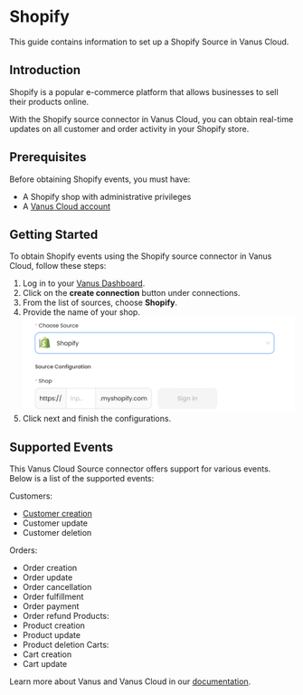 # Shopify

This guide contains information to set up a Shopify Source in Vanus Cloud.

## Introduction

Shopify is a popular e-commerce platform that allows businesses to sell their products online. 

With the Shopify source connector in Vanus Cloud, you can obtain real-time updates on all customer and order activity in your Shopify store.

## Prerequisites

Before obtaining Shopify events, you must have:

- A Shopify shop with administrative privileges
- A [Vanus Cloud account](https://cloud.vanus.ai)

## Getting Started

To obtain Shopify events using the Shopify source connector in Vanus Cloud, follow these steps:

1. Log in to your [Vanus Dashboard](https://cloud.vanus.ai/dashboard).
2. Click on the **create connection** button under connections.
2. From the list of sources, choose **Shopify**.
3. Provide the name of your shop.
   ![](images/shopify.png)
3. Click next and finish the configurations.


## Supported Events
This Vanus Cloud Source connector offers support for various events. Below is a list of the supported events:

Customers: 
- [Customer creation](events.md#customer-creation)
- Customer update 
- Customer deletion

Orders: 
- Order creation 
- Order update 
- Order cancellation 
- Order fulfillment
- Order payment 
- Order refund
Products:
- Product creation 
- Product update 
- Product deletion
Carts:
- Cart creation 
- Cart update


Learn more about Vanus and Vanus Cloud in our [documentation](https://docs.vanus.ai).